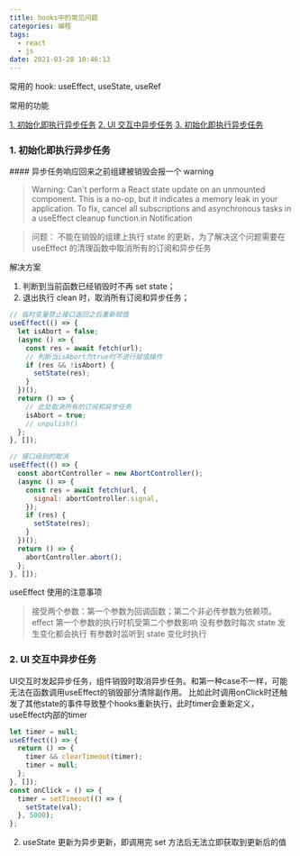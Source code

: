 ```yaml
---
title: hooks中的常见问题
categories: 编程
tags:
  - react
  - js
date: 2021-03-28 10:46:13
---
```


常用的 hook: useEffect, useState, useRef

常用的功能

<a href="#1">1. 初始化即执行异步任务</a>
<a href="#2">2. UI 交互中异步任务</a>
<a href="#3">3. 初始化即执行异步任务</a>

<h3 id="1">1. 初始化即执行异步任务</h3>
#### 异步任务响应回来之前组建被销毁会报一个 warning

> Warning: Can't perform a React state update on an unmounted component. This is a no-op, but it indicates a memory leak in your application. To fix, cancel all subscriptions and asynchronous tasks in a useEffect cleanup function.in Notification

> 问题： 不能在销毁的组建上执行 state 的更新，为了解决这个问题需要在 useEffect 的清理函数中取消所有的订阅和异步任务

解决方案

1. 判断到当前函数已经销毁时不再 set state；
2. 退出执行 clean 时，取消所有订阅和异步任务；

```javascript
// 临时变量禁止接口返回之后重新赋值
useEffect(() => {
  let isAbort = false;
  (async () => {
    const res = await fetch(url);
    // 判断当isAbort为true时不进行赋值操作
    if (res && !isAbort) {
      setState(res);
    }
  })();
  return () => {
    // 此处取消所有的订阅和异步任务
    isAbort = true;
    // unpulish()
  };
}, []);

// 接口级别的取消
useEffect(() => {
  const abortController = new AbortController();
  (async () => {
    const res = await fetch(url, {
      signal: abortController.signal,
    });
    if (res) {
      setState(res);
    }
  })();
  return () => {
    abortController.abort();
  };
}, []);
```

useEffect 使用的注意事项

> 接受两个参数：第一个参数为回调函数；第二个非必传参数为依赖项。
> effect 第一个参数的执行时机受第二个参数影响
> 没有参数时每次 state 发生变化都会执行
> 有参数时监听到 state 变化时执行

<h3 id="2">2. UI 交互中异步任务</h3>
UI交互时发起异步任务，组件销毁时取消异步任务。和第一种case不一样，可能无法在函数调用useEffect的销毁部分清除副作用。
比如此时调用onClick时还触发了其他state的事件导致整个hooks重新执行，此时timer会重新定义，useEffect内部的timer

```javascript
let timer = null;
useEffect(() => {
  return () => {
    timer && clearTimeout(timer);
    timer = null;
  };
}, []);
const onClick = () => {
  timer = setTimeout(() => {
    setState(val);
  }, 5000);
};
```

2. useState 更新为异步更新，即调用完 set 方法后无法立即获取到更新后的值
